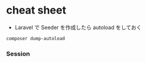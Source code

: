 # cheat sheet

- Laravel で Seeder を作成したら autoload をしておく

```bash
composer dump-autoload
```

### Session
